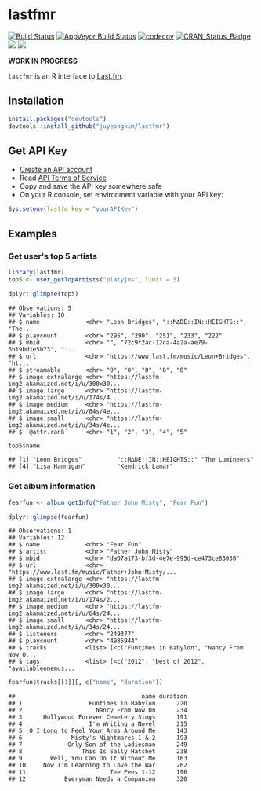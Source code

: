 lastfmr
================

[![Build Status](https://travis-ci.org/juyeongkim/lastfmr.svg?branch=master)](https://travis-ci.org/juyeongkim/lastfmr) [![AppVeyor Build Status](https://ci.appveyor.com/api/projects/status/github/juyeongkim/lastfmr?branch=master&svg=true)](https://ci.appveyor.com/project/juyeongkim/lastfmr) [![codecov](https://codecov.io/gh/juyeongkim/lastfmr/branch/master/graph/badge.svg)](https://codecov.io/gh/juyeongkim/lastfmr) [![CRAN\_Status\_Badge](http://www.r-pkg.org/badges/version/lastfmr)](https://cran.r-project.org/package=lastfmr) ![](http://cranlogs.r-pkg.org/badges/lastfmr?color=yellow) ![](http://cranlogs.r-pkg.org/badges/grand-total/lastfmr?color=yellowgreen)

**WORK IN PROGRESS**

`lastfmr` is an R interface to [Last.fm](http://www.last.fm/api).

Installation
------------

``` r
install.packages("devtools")
devtools::install_github("juyeongkim/lastfmr")
```

Get API Key
-----------

-   [Create an API account](http://www.last.fm/api/account/create)
-   Read [API Terms of Service](https://www.last.fm/api/tos)
-   Copy and save the API key somewhere safe
-   On your R console, set environment variable with your API key:

``` r
Sys.setenv(lastfm_key = "yourAPIKey")
```

Examples
--------

### Get user's top 5 artists

``` r
library(lastfmr)
top5 <- user_getTopArtists("platyjus", limit = 5)

dplyr::glimpse(top5)
```

    ## Observations: 5
    ## Variables: 10
    ## $ name             <chr> "Leon Bridges", "::M∆DE::IN::HEIGHTS::", "The...
    ## $ playcount        <chr> "295", "290", "251", "233", "222"
    ## $ mbid             <chr> "", "72c9f2ac-12ca-4a2a-ae79-6b19bd1e5b73", "...
    ## $ url              <chr> "https://www.last.fm/music/Leon+Bridges", "ht...
    ## $ streamable       <chr> "0", "0", "0", "0", "0"
    ## $ image.extralarge <chr> "https://lastfm-img2.akamaized.net/i/u/300x30...
    ## $ image.large      <chr> "https://lastfm-img2.akamaized.net/i/u/174s/4...
    ## $ image.medium     <chr> "https://lastfm-img2.akamaized.net/i/u/64s/4e...
    ## $ image.small      <chr> "https://lastfm-img2.akamaized.net/i/u/34s/4e...
    ## $ `@attr.rank`     <chr> "1", "2", "3", "4", "5"

``` r
top5$name
```

    ## [1] "Leon Bridges"          "::M∆DE::IN::HEIGHTS::" "The Lumineers"        
    ## [4] "Lisa Hannigan"         "Kendrick Lamar"

### Get album information

``` r
fearfun <- album_getInfo("Father John Misty", "Fear Fun")

dplyr::glimpse(fearfun)
```

    ## Observations: 1
    ## Variables: 12
    ## $ name             <chr> "Fear Fun"
    ## $ artist           <chr> "Father John Misty"
    ## $ mbid             <chr> "da07a173-bf3d-4e7e-995d-ce473ce83030"
    ## $ url              <chr> "https://www.last.fm/music/Father+John+Misty/...
    ## $ image.extralarge <chr> "https://lastfm-img2.akamaized.net/i/u/300x30...
    ## $ image.large      <chr> "https://lastfm-img2.akamaized.net/i/u/174s/2...
    ## $ image.medium     <chr> "https://lastfm-img2.akamaized.net/i/u/64s/24...
    ## $ image.small      <chr> "https://lastfm-img2.akamaized.net/i/u/34s/24...
    ## $ listeners        <chr> "249377"
    ## $ playcount        <chr> "4985944"
    ## $ tracks           <list> [<c("Funtimes in Babylon", "Nancy From Now O...
    ## $ tags             <list> [<c("2012", "best of 2012", "availableonemus...

``` r
fearfun$tracks[[1]][, c("name", "duration")]
```

    ##                                    name duration
    ## 1                   Funtimes in Babylon      220
    ## 2                     Nancy From Now On      234
    ## 3      Hollywood Forever Cemetery Sings      191
    ## 4                   I'm Writing a Novel      215
    ## 5  O I Long to Feel Your Arms Around Me      143
    ## 6              Misty's Nightmares 1 & 2      193
    ## 7             Only Son of the Ladiesman      249
    ## 8                 This Is Sally Hatchet      238
    ## 9        Well, You Can Do It Without Me      163
    ## 10     Now I'm Learning to Love the War      262
    ## 11                        Tee Pees 1-12      196
    ## 12           Everyman Needs a Companion      320
